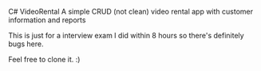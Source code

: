 C# VideoRental
 A simple CRUD (not clean) video rental app with customer information and reports
 
 This is just for a interview exam I did within 8 hours so there's definitely bugs here. 
 
 Feel free to clone it. :)
 
